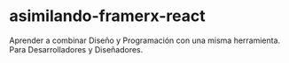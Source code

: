 # asimilando-framerx-react
Aprender a combinar Diseño y Programación con una misma herramienta. Para Desarrolladores y Diseñadores.
